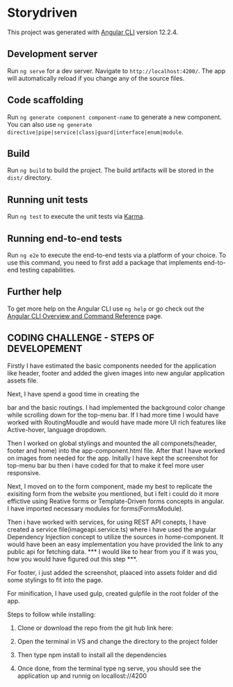 # Storydriven

This project was generated with [Angular CLI](https://github.com/angular/angular-cli) version 12.2.4.

## Development server

Run `ng serve` for a dev server. Navigate to `http://localhost:4200/`. The app will automatically reload if you change any of the source files.

## Code scaffolding

Run `ng generate component component-name` to generate a new component. You can also use `ng generate directive|pipe|service|class|guard|interface|enum|module`.

## Build

Run `ng build` to build the project. The build artifacts will be stored in the `dist/` directory.

## Running unit tests

Run `ng test` to execute the unit tests via [Karma](https://karma-runner.github.io).

## Running end-to-end tests

Run `ng e2e` to execute the end-to-end tests via a platform of your choice. To use this command, you need to first add a package that implements end-to-end testing capabilities.

## Further help

To get more help on the Angular CLI use `ng help` or go check out the [Angular CLI Overview and Command Reference](https://angular.io/cli) page.



## CODING CHALLENGE - STEPS OF DEVELOPEMENT

Firstly I have estimated the basic components needed for the application like header, footer and added the given images into new angular application assets file.

Next, I have spend a good time in creating the <nav> bar and the basic routings. I had implemented the background color change while scrolling down for the top-menu bar. If I had more time I would have worked with RoutingMoudle and would have made more UI rich features like Active-hover, language dropdown.

Then I worked on global stylings and mounted the all componets(header, footer and home) into the app-component.html file. After that I have worked on images from needed for the app. Initally I have kept the screenshot for top-menu bar bu then i have coded for that to make it feel more user responsive.

Next, I moved on to the form component, made my best to replicate the exisiting form from the website you mentioned, but i felt i could do it more effictive using Reative forms or Template-Driven forms concepts in angular. I have imported necessary modules for forms(FormsModule).

Then i have worked with services, for using REST API conepts, I have created a service file(imageapi.service.ts) where i have used the angular Dependency Injection concept to utilize the sources in home-component. It would have been an easy implementation you have provided the link to any public api for fetching data. *** I would like to hear from you if it was you, how you would have figured out this step ***.

For footer, i just added the screenshot, plaaced into assets folder and did some stylings to fit into the page.

For minification, I have used gulp, created gulpfile in the root folder of the app.

Steps to follow while installing:

1. Clone or download the repo from the git hub link here:

2. Open the terminal in VS and change the directory to the project folder

3. Then type npm install to install all the dependencies 

4. Once done, from the terminal type ng serve,  you should see the application up and runnig on locallost://4200

